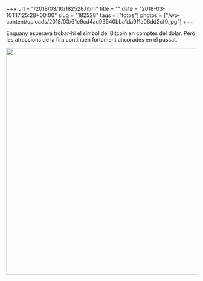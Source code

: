 +++
url = "/2018/03/10/182528.html"
title = ""
date = "2018-03-10T17:25:28+00:00"
slug = "182528"
tags = ["fotos"]
photos = ["/wp-content/uploads/2018/03/61e9cd4ad93540bba1da9f1a06dd2cf0.jpg"]
+++

Enguany esperava trobar-hi el símbol del Bitcoin en comptes del dòlar. Però les atraccions de la fira continuen fortament ancorades en el passat.

<img src="/wp-content/uploads/2018/03/61e9cd4ad93540bba1da9f1a06dd2cf0.jpg" width="600" height="600" />
